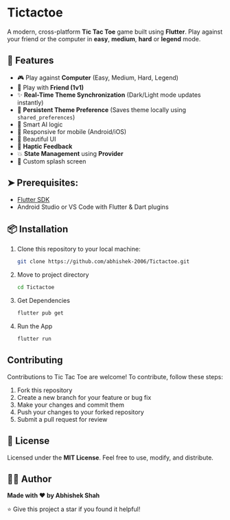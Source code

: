 # Tictactoe

A modern, cross-platform **Tic Tac Toe** game built using **Flutter**. Play against your friend or the computer in **easy**, **medium**, **hard** or **legend** mode.

## 🚀 Features

- 🎮 Play against **Computer** (Easy, Medium, Hard, Legend)
- 👬 Play with **Friend (1v1)**
- ✨ **Real-Time Theme Synchronization** (Dark/Light mode updates instantly)
- 💾 **Persistent Theme Preference** (Saves theme locally using `shared_preferences`)
- 🧠 Smart AI logic
- 📱 Responsive for mobile (Android/iOS)
- 🎨 Beautiful UI
- 📳 **Haptic Feedback**
- 💥 **State Management** using **Provider**
- 🌈 Custom splash screen

## ➤ Prerequisites:
- [Flutter SDK](https://flutter.dev/docs/get-started/install)
- Android Studio or VS Code with Flutter & Dart plugins

## 📦 Installation

1. Clone this repository to your local machine:
   ```bash
   git clone https://github.com/abhishek-2006/Tictactoe.git
   ```

2. Move to project directory
   ```bash
   cd Tictactoe
   ```

3. Get Dependencies
   ```bash
   flutter pub get
   ```

4. Run the App
   ```bash
   flutter run
   ```

## Contributing
Contributions to Tic Tac Toe are welcome! To contribute, follow these steps:

1. Fork this repository
2. Create a new branch for your feature or bug fix
3. Make your changes and commit them
4. Push your changes to your forked repository
5. Submit a pull request for review

## 📄 License
Licensed under the **MIT License**. Feel free to use, modify, and distribute.

## 👨‍💻 Author

**Made with ❤️ by Abhishek Shah**

⭐ Give this project a star if you found it helpful!

